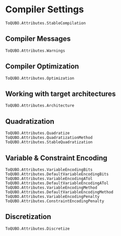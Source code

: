 # Compiler Settings

```@docs
ToQUBO.Attributes.StableCompilation
```

## Compiler Messages

```@docs
ToQUBO.Attributes.Warnings
```

## Compiler Optimization

```@docs
ToQUBO.Attributes.Optimization
```

## Working with target architectures

```@docs
ToQUBO.Attributes.Architecture
```

## Quadratization

```@docs
ToQUBO.Attributes.Quadratize
ToQUBO.Attributes.QuadratizationMethod
ToQUBO.Attributes.StableQuadratization
```

## Variable & Constraint Encoding

```@docs
ToQUBO.Attributes.VariableEncodingBits
ToQUBO.Attributes.DefaultVariableEncodingBits
ToQUBO.Attributes.VariableEncodingATol
ToQUBO.Attributes.DefaultVariableEncodingATol
ToQUBO.Attributes.VariableEncodingMethod
ToQUBO.Attributes.DefaultVariableEncodingMethod
ToQUBO.Attributes.VariableEncodingPenalty
ToQUBO.Attributes.ConstraintEncodingPenalty
```

## Discretization

```@docs
ToQUBO.Attributes.Discretize
```
